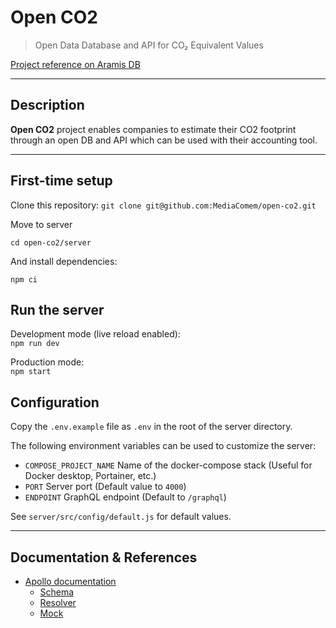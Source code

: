 # Open CO2

> Open Data Database and API for CO₂ Equivalent Values

[Project reference on Aramis DB](https://www.aramis-a.admin.ch/Texte/?ProjectID=49723)

---

## Description

**Open CO2** project enables companies to estimate their CO2 footprint through an open DB and API which can be used with their accounting tool.

---

## First-time setup

Clone this repository:
`git clone git@github.com:MediaComem/open-co2.git`

Move to server

`cd open-co2/server`

And install dependencies:

`npm ci`

## Run the server

Development mode (live reload enabled):  
`npm run dev`

Production mode:  
`npm start`

## Configuration

Copy the `.env.example` file as `.env` in the root of the server directory.

The following environment variables can be used to customize the server:

- `COMPOSE_PROJECT_NAME` Name of the docker-compose stack (Useful for Docker desktop, Portainer, etc.)
- `PORT` Server port (Default value to `4000`)
- `ENDPOINT` GraphQL endpoint (Default to `/graphql`)

See `server/src/config/default.js` for default values.

---

## Documentation & References

- [Apollo documentation](https://www.apollographql.com/docs/)
  - [Schema](https://www.apollographql.com/docs/apollo-server/schema/schema)
  - [Resolver](https://www.apollographql.com/docs/apollo-server/data/resolvers)
  - [Mock](https://www.apollographql.com/docs/apollo-server/testing/mocking)
